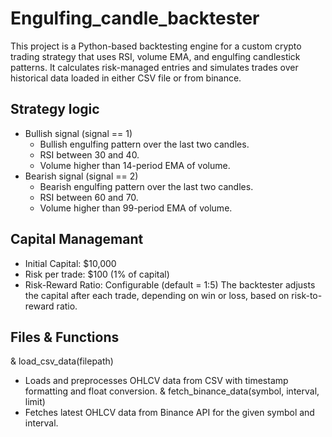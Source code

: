 # Engulfing_candle_backtester
This project is a Python-based backtesting engine for a custom crypto trading strategy that uses RSI, volume EMA, and engulfing candlestick patterns. It calculates risk-managed entries and simulates trades over historical data loaded in either CSV file or from binance.

## Strategy logic
* Bullish signal (signal == 1)
  * Bullish engulfing pattern over the last two candles.
  * RSI between 30 and 40.
  * Volume higher than 14-period EMA of volume.
* Bearish signal (signal == 2)
  * Bearish engulfing pattern over the last two candles.
  * RSI between 60 and 70.
  * Volume higher than 99-period EMA of volume.

## Capital Managemant
* Initial Capital: $10,000
* Risk per trade: $100 (1% of capital)
* Risk-Reward Ratio: Configurable (default = 1:5)
The backtester adjusts the capital after each trade, depending on win or loss, based on risk-to-reward ratio.

## Files & Functions
& load_csv_data(filepath)
  * Loads and preprocesses OHLCV data from CSV with timestamp formatting and float conversion.
& fetch_binance_data(symbol, interval, limit)
  * Fetches latest OHLCV data from Binance API for the given symbol and interval.
  


    
